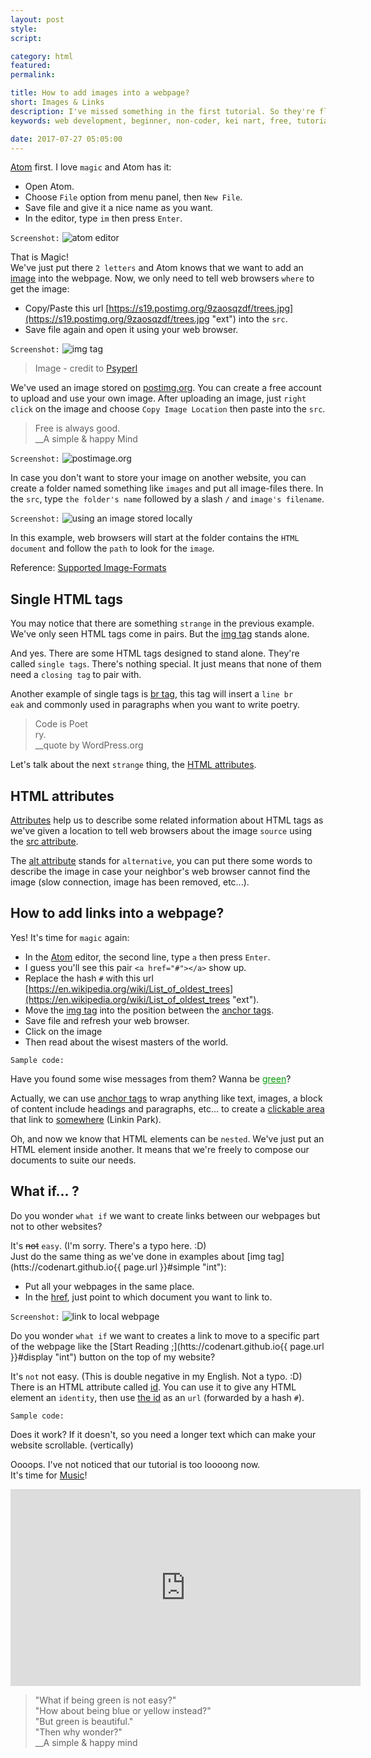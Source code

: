 ```yaml
---
layout: post
style:
script:

category: html
featured:
permalink:

title: How to add images into a webpage?
short: Images & Links
description: I've missed something in the first tutorial. So they're flying over here. <br>Adding images into your webpage, creating links. <br>And... see Atom in Action.
keywords: web development, beginner, non-coder, kei nart, free, tutorial, coding, programming, code nart, html, image, link

date: 2017-07-27 05:05:00
---
```


[Atom](https://codenart.github.io/begin/#how-to-have-fun-doing-a-boring-task "int")
first. I love `magic` and Atom has it:

- Open Atom.
- Choose `File` option from menu panel, then `New File`.
- Save file and give it a nice name as you want.
- In the editor, type `im` then press `Enter`.

`Screenshot:`
![atom editor](/images/html-2/atom.jpg)

That is Magic!  
We've just put there `2 letters` and Atom knows that we want to add an
[image](https://www.w3schools.com/tags/tag_img.asp "ext") into the webpage. Now,
we only need to tell web browsers `where` to get the image:

- Copy/Paste this url
[https://s19.postimg.org/9zaosqzdf/trees.jpg](https://s19.postimg.org/9zaosqzdf/trees.jpg "ext")
into the `src`.
- Save file again and open it using your web browser.

`Screenshot:`
![img tag](/images/html-2/trees.jpg)

> Image - credit to [Psyperl](https://github.com/psyperl)

We've used an image stored on
[postimg.org](https://postimg.org/image/5dekkedu7/ "ext"). You can create a free
account to upload and use your own image. After uploading an image, just `right
click` on the image and choose `Copy Image Location` then paste into the `src`.

> Free is always good.  
> \_\_A <span id="simple">simple</span> & happy Mind

`Screenshot:`
![postimage.org](/images/html-2/postimage.jpg)

In case you don't want to store your image on another website, you can create a
folder named something like `images` and put all image-files there. In the
`src`, type `the folder's name` followed by a slash `/` and `image's filename`.

`Screenshot:`
![using an image stored locally](/images/html-2/relative.jpg)

In this example, web browsers will start at the folder contains the `HTML
document` and follow the `path` to look for the `image`.

Reference:
[Supported Image-Formats](https://developer.mozilla.org/en-US/docs/Web/HTML/Element/img#Supported_image_formats "ext")

## Single HTML tags

You may notice that there are something `strange` in the previous example. We've
only seen HTML tags come in pairs. But the
[img tag](https://www.w3schools.com/tags/tag_img.asp "ext") stands alone.

And yes. There are some HTML tags designed to stand alone. They're called
`single tags`. There's nothing special. It just means that none of them need a
`closing tag` to pair with.

Another example of single tags is
[br tag](https://www.w3schools.com/tags/tag_br.asp "ext"), this tag will insert
a `line br`  
`eak` and commonly used in paragraphs when you want to write poetry.

> Code is Poet  
> ry.  
> \_\_quote by WordPress.org

Let's talk about the next `strange` thing, the
[HTML attributes](https://developer.mozilla.org/en-US/docs/Web/HTML/Attributes "ext").

## HTML attributes

[Attributes](https://developer.mozilla.org/en-US/docs/Web/HTML/Attributes "ext")
help us to describe some related information about HTML tags as we've given a
location to tell web browsers about the image `source` using the
[src attribute](https://www.w3schools.com/tags/att_img_src.asp "ext").

The [alt attribute](https://www.w3schools.com/tags/att_img_alt.asp "ext") stands
for `alternative`, you can put there some words to describe the image in case
your neighbor's web browser cannot find the image (slow connection, image has
been removed, etc...).

## How to add links into a webpage?

Yes! It's time for `magic` again:

- In the
[Atom](https://codenart.github.io/begin/#how-to-have-fun-doing-a-boring-task "ext")
editor, the second line, type `a` then press `Enter`.
- I guess you'll see this pair `<a href="#"></a>` show up.
- Replace the hash `#` with this url
[https://en.wikipedia.org/wiki/List_of_oldest_trees](https://en.wikipedia.org/wiki/List_of_oldest_trees "ext").
- Move the [img tag](https://www.w3schools.com/tags/tag_img.asp "ext") into the
position between the [anchor tags](https://www.w3schools.com/tags/tag_a.asp "ext").
- Save file and refresh your web browser.
- Click on the image
- Then read about the wisest masters of the world.

`Sample code:`
<script src="https://gist.github.com/codenart/52baa4b077a7d30928c7019fdf357a7e.js"></script>

Have you found some wise messages from them? Wanna be
<a style="color: #009900" href="https://www.youtube.com/watch?v=rRZ-IxZ46ng">green</a>?

Actually, we can use [anchor tags](https://www.w3schools.com/tags/tag_a.asp "ext")
to wrap anything like text, images, a block of content include headings and
paragraphs, etc... to create a
[clickable area](https://www.youtube.com/watch?v=zsCD5XCu6CM "ext") that link to
[somewhere](https://www.youtube.com/watch?v=zsCD5XCu6CM "ext") (Linkin Park).

Oh, and now we know that HTML elements can be `nested`. We've just put an HTML
element inside another. It means that we're freely to compose our documents to
suite our needs.

## What if... ?

Do you wonder `what if` we want to create links between our webpages but not to
other websites?

It's ~~not~~ `easy`. (I'm sorry. There's a typo here. :D)  
Just do the same thing as we've done in examples about
[img tag](htts://codenart.github.io{{ page.url }}#simple "int"):

- Put all your webpages in the same place.
- In the [href](https://www.w3schools.com/tags/att_a_href.asp), just point to
which document you want to link to.

`Screenshot:`
![link to local webpage](/images/html-2/link.jpg)

Do you wonder `what if` we want to creates a link to move to a specific part of
the webpage like the
[Start Reading ;](htts://codenart.github.io{{ page.url }}#display "int") button
on the top of my website?

It's `not` not easy. (This is double negative in my English. Not a typo. :D)  
There is an HTML attribute called
[id](https://www.w3schools.com/tags/att_id.asp "ext"). You can use it to give
any HTML element an `identity`, then use
[the id](https://www.w3schools.com/tags/att_id.asp "ext") as an `url` (forwarded
by a hash `#`).

`Sample code:`
<script src="https://gist.github.com/codenart/18129eafaa4f82931c6aa5fcee4ac443.js"></script>

Does it work? If it doesn't, so you need a longer text which can make your
website scrollable. (vertically)

Oooops. I've not noticed that our tutorial is too loooong now.  
It's time for [Music](https://www.youtube.com/watch?v=rRZ-IxZ46ng "ext")!

<div class="embed">
   <iframe width="560" height="315"
           src="https://www.youtube.com/embed/rRZ-IxZ46ng"
           frameborder="0" allowfullscreen>
   </iframe>
</div>

> "What if being green is not easy?"  
> "How about being blue or yellow instead?"  
> "But green is beautiful."  
> "Then why wonder?"  
> \_\_A simple & happy mind
